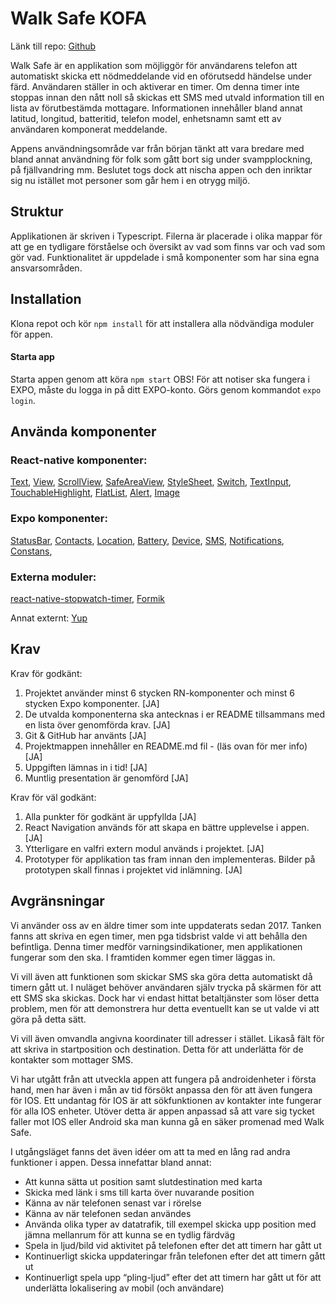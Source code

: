 # Walk Safe KOFA 

Länk till repo:
[Github](https://github.com/95olibod/WalkSafe-KOF)

Walk Safe är en applikation som möjliggör för användarens telefon att automatiskt skicka ett nödmeddelande vid en oförutsedd händelse under färd. Användaren ställer in och aktiverar en timer. Om denna timer inte stoppas innan den nått noll så skickas ett SMS med utvald information till en lista av förutbestämda mottagare. Informationen innehåller bland annat latitud, longitud, batteritid, telefon model, enhetsnamn samt ett av användaren komponerat meddelande. 

Appens användningsområde var från början tänkt att vara bredare med bland annat användning för folk som gått bort sig under svampplockning, på fjällvandring mm. Beslutet togs dock att nischa appen och den inriktar sig nu istället mot personer som går hem i en otrygg miljö. 

## Struktur
Applikationen är skriven i Typescript. Filerna är placerade i olika mappar för att ge en tydligare förståelse och översikt av vad som finns var och vad som gör vad. 
Funktionalitet är uppdelade i små komponenter som har sina egna ansvarsområden. 

## Installation
Klona repot och kör `npm install` för att installera alla nödvändiga moduler för appen.

#### Starta app
Starta appen genom att köra `npm start`
OBS! För att notiser ska fungera i EXPO, måste du logga in på ditt EXPO-konto. Görs genom kommandot `expo login`.

## Använda komponenter

### React-native komponenter:

[Text](https://docs.expo.dev/versions/v42.0.0/react-native/text/),
[View](https://docs.expo.dev/versions/v42.0.0/react-native/view/),
[ScrollView](https://docs.expo.dev/versions/v42.0.0/react-native/scrollview/),
[SafeAreaView](https://docs.expo.dev/versions/v42.0.0/react-native/safeareaview/),
[StyleSheet](https://docs.expo.dev/versions/v42.0.0/react-native/stylesheet/),
[Switch](https://docs.expo.dev/versions/v42.0.0/react-native/switch/),
[TextInput](https://docs.expo.dev/versions/v42.0.0/react-native/textinput/),
[TouchableHighlight](https://docs.expo.dev/versions/v42.0.0/react-native/touchablehighlight/),
[FlatList](https://docs.expo.dev/versions/v42.0.0/react-native/flatlist/),
[Alert](https://docs.expo.dev/versions/v42.0.0/react-native/alert/),
[Image](https://docs.expo.dev/versions/v42.0.0/react-native/image/)


### Expo komponenter: 

[StatusBar](https://docs.expo.dev/versions/v42.0.0/react-native/statusbar/),
[Contacts](https://docs.expo.dev/versions/v42.0.0/sdk/contacts/),
[Location](https://docs.expo.dev/versions/v42.0.0/sdk/location/),
[Battery](https://docs.expo.dev/versions/v42.0.0/sdk/battery/),
[Device](https://docs.expo.dev/versions/v42.0.0/sdk/device/),
[SMS](https://docs.expo.dev/versions/v42.0.0/sdk/sms/),
[Notifications](https://docs.expo.dev/versions/v42.0.0/sdk/notifications/),
[Constans](https://docs.expo.dev/versions/v42.0.0/sdk/constants/),

### Externa moduler:
[react-native-stopwatch-timer](https://snack.expo.dev/@aboutreact/stopwatch-and-timer?session_id=snack-session-y4eB29bZK),
[Formik](https://formik.org/docs/overview)

Annat externt:
[Yup](https://www.npmjs.com/package/yup)

## Krav

Krav för godkänt:

1. Projektet använder minst 6 stycken RN-komponenter och minst 6 stycken Expo komponenter. [JA]
2. De utvalda komponenterna ska antecknas i er README tillsammans med en lista över genomförda krav. [JA]
3. Git & GitHub har använts [JA]
4. Projektmappen innehåller en README.md fil - (läs ovan för mer info) [JA]
5. Uppgiften lämnas in i tid! [JA]
6. Muntlig presentation är genomförd [JA]

Krav för väl godkänt:

1. Alla punkter för godkänt är uppfyllda [JA]
2. React Navigation används för att skapa en bättre upplevelse i appen. [JA]
3. Ytterligare en valfri extern modul används i projektet. [JA]
4. Prototyper för applikation tas fram innan den implementeras. Bilder på prototypen skall finnas i projektet vid inlämning. [JA]


## Avgränsningar

Vi använder oss av en äldre timer som inte uppdaterats sedan 2017. Tanken fanns att skriva en egen timer, men pga tidsbrist valde vi att behålla den befintliga. Denna timer medför varningsindikationer, men applikationen fungerar som den ska. I framtiden kommer egen timer läggas in.

Vi vill även att funktionen som skickar SMS ska göra detta automatiskt då timern gått ut. I nuläget behöver användaren själv trycka på skärmen för att ett SMS ska skickas. Dock har vi endast hittat betaltjänster som löser detta problem, men för att demonstrera hur detta eventuellt kan se ut valde vi att göra på detta sätt.

Vi vill även omvandla angivna koordinater till adresser i stället. Likaså fält för att skriva in startposition och destination. Detta för att underlätta för de kontakter som mottager SMS.

Vi har utgått från att utveckla appen att fungera på androidenheter i första hand, men har även i mån av tid försökt anpassa den för att även fungera för IOS.
Ett undantag för IOS är att sökfunktionen av kontakter inte fungerar för alla IOS enheter. Utöver detta är appen anpassad så att vare sig tycket faller mot IOS eller Android ska man kunna gå en säker promenad med Walk Safe.

I utgångsläget fanns det även idéer om att ta med en lång rad andra funktioner i appen. Dessa innefattar bland annat:
- Att kunna sätta ut position samt slutdestination med karta
- Skicka med länk i sms till karta över nuvarande position
- Känna av när telefonen senast var i rörelse
- Känna av när telefonen sedan användes
- Använda olika typer av datatrafik, till exempel skicka upp position med jämna mellanrum för att kunna se en tydlig färdväg
- Spela in ljud/bild vid aktivitet på telefonen efter det att timern har gått ut
- Kontinuerligt skicka uppdateringar från telefonen efter det att timern gått ut
- Kontinuerligt spela upp “pling-ljud” efter det att timern har gått ut för att underlätta lokalisering av mobil (och användare)

